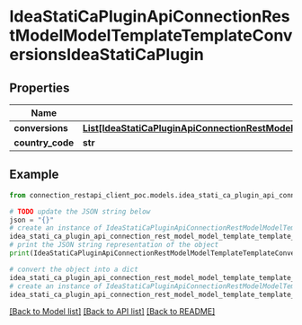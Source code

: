 # IdeaStatiCaPluginApiConnectionRestModelModelTemplateTemplateConversionsIdeaStatiCaPlugin


## Properties

Name | Type | Description | Notes
------------ | ------------- | ------------- | -------------
**conversions** | [**List[IdeaStatiCaPluginApiConnectionRestModelModelTemplateBaseTemplateConversionIdeaStatiCaPlugin]**](IdeaStatiCaPluginApiConnectionRestModelModelTemplateBaseTemplateConversionIdeaStatiCaPlugin.md) |  | [optional] 
**country_code** | **str** |  | [optional] 

## Example

```python
from connection_restapi_client_poc.models.idea_stati_ca_plugin_api_connection_rest_model_model_template_template_conversions_idea_stati_ca_plugin import IdeaStatiCaPluginApiConnectionRestModelModelTemplateTemplateConversionsIdeaStatiCaPlugin

# TODO update the JSON string below
json = "{}"
# create an instance of IdeaStatiCaPluginApiConnectionRestModelModelTemplateTemplateConversionsIdeaStatiCaPlugin from a JSON string
idea_stati_ca_plugin_api_connection_rest_model_model_template_template_conversions_idea_stati_ca_plugin_instance = IdeaStatiCaPluginApiConnectionRestModelModelTemplateTemplateConversionsIdeaStatiCaPlugin.from_json(json)
# print the JSON string representation of the object
print(IdeaStatiCaPluginApiConnectionRestModelModelTemplateTemplateConversionsIdeaStatiCaPlugin.to_json())

# convert the object into a dict
idea_stati_ca_plugin_api_connection_rest_model_model_template_template_conversions_idea_stati_ca_plugin_dict = idea_stati_ca_plugin_api_connection_rest_model_model_template_template_conversions_idea_stati_ca_plugin_instance.to_dict()
# create an instance of IdeaStatiCaPluginApiConnectionRestModelModelTemplateTemplateConversionsIdeaStatiCaPlugin from a dict
idea_stati_ca_plugin_api_connection_rest_model_model_template_template_conversions_idea_stati_ca_plugin_from_dict = IdeaStatiCaPluginApiConnectionRestModelModelTemplateTemplateConversionsIdeaStatiCaPlugin.from_dict(idea_stati_ca_plugin_api_connection_rest_model_model_template_template_conversions_idea_stati_ca_plugin_dict)
```
[[Back to Model list]](../README.md#documentation-for-models) [[Back to API list]](../README.md#documentation-for-api-endpoints) [[Back to README]](../README.md)



